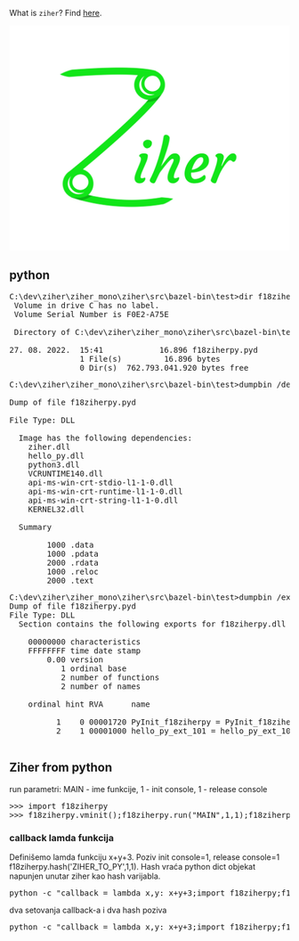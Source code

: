 What is `ziher`? Find [here](https://github.com/hernad/ziher/issues).

![ziher](/doc/ziher.jpg?raw=true)


## python

<pre>
C:\dev\ziher\ziher_mono\ziher\src\bazel-bin\test>dir f18ziherpy.pyd
 Volume in drive C has no label.
 Volume Serial Number is F0E2-A75E

 Directory of C:\dev\ziher\ziher_mono\ziher\src\bazel-bin\test

27. 08. 2022.  15:41            16.896 f18ziherpy.pyd
               1 File(s)         16.896 bytes
               0 Dir(s)  762.793.041.920 bytes free
</pre>


<pre>
C:\dev\ziher\ziher_mono\ziher\src\bazel-bin\test>dumpbin /dependents f18ziherpy.pyd

Dump of file f18ziherpy.pyd

File Type: DLL

  Image has the following dependencies:
    ziher.dll
    hello_py.dll
    python3.dll
    VCRUNTIME140.dll
    api-ms-win-crt-stdio-l1-1-0.dll
    api-ms-win-crt-runtime-l1-1-0.dll
    api-ms-win-crt-string-l1-1-0.dll
    KERNEL32.dll

  Summary

        1000 .data
        1000 .pdata
        2000 .rdata
        1000 .reloc
        2000 .text
</pre>


<pre>
C:\dev\ziher\ziher_mono\ziher\src\bazel-bin\test>dumpbin /exports f18ziherpy.pyd
Dump of file f18ziherpy.pyd
File Type: DLL
  Section contains the following exports for f18ziherpy.dll

    00000000 characteristics
    FFFFFFFF time date stamp
        0.00 version
           1 ordinal base
           2 number of functions
           2 number of names

    ordinal hint RVA      name

          1    0 00001720 PyInit_f18ziherpy = PyInit_f18ziherpy
          2    1 00001000 hello_py_ext_101 = hello_py_ext_101

</pre>

## Ziher from python

run parametri: MAIN - ime funkcije, 1 - init console, 1 - release console

<pre>
>>> import f18ziherpy
>>> f18ziherpy.vminit();f18ziherpy.run("MAIN",1,1);f18ziherpy.run("MAIN",1,1);quit()
</pre>


### callback lamda funkcija

Definišemo lamda funkciju x+y+3. Poziv init console=1, release console=1 f18ziherpy.hash('ZIHER_TO_PY',1,1). Hash vraća python dict objekat napunjen unutar ziher kao hash varijabla.

<pre>
python -c "callback = lambda x,y: x+y+3;import f18ziherpy;f18ziherpy.vminit();f18ziherpy.set_callback(callback);ret=f18ziherpy.hash('ZIHER_TO_PY',1,1);print(ret);quit()"
</pre>

dva setovanja callback-a i dva hash poziva

<pre>
python -c "callback = lambda x,y: x+y+3;import f18ziherpy;f18ziherpy.vminit();f18ziherpy.set_callback(callback);ret=f18ziherpy.hash('ZIHER_TO_PY',1,1);print(ret);callback2 = lambda x,y: x+y+23;f18ziherpy.set_callback(callback2);print(f18ziherpy.hash('ZIHER_TO_PY',1,1));quit()"
</pre>
